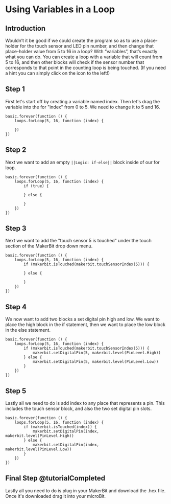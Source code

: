 # Using Variables in a Loop 

## Introduction 

Wouldn’t it be good if we could create the program so as to use a place-holder for the touch sensor and LED pin number, and then change that place-holder value from 5 to 16 in a loop? With “variables”, that’s exactly what you can do.  You can create a loop with a variable that will count from 5 to 16, and then other blocks will check if the sensor number that corresponds to that point in the counting loop is being touched. (If you need a hint you can simply click on the icon to the left!)

## Step 1 

First let's start off by creating a variable named index. Then let's drag the variable into the for "index" from 0 to 5. We need to change it to 5 and 16. 

```blocks
basic.forever(function () {
    loops.forLoop(5, 16, function (index) {
    	
    })
})
```

## Step 2

Next we want to add an empty ``||Logic: if-else||`` block inside of our for loop. 

```blocks
basic.forever(function () {
    loops.forLoop(5, 16, function (index) {
        if (true) {
        	
        } else {
        	
        }
    })
})
```

## Step 3 

Next we want to add the "touch sensor 5 is touched" under the touch section of the MakerBit drop down menu. 

```blocks
basic.forever(function () {
    loops.forLoop(5, 16, function (index) {
        if (makerbit.isTouched(makerbit.touchSensorIndex(5))) {
        	
        } else {
        	
        }
    })
})
``` 

## Step 4 

We now want to add two blocks a set digital pin high and low. We want to place the high block in the if statement, then we want to place the low block in the else statement.

```blocks
basic.forever(function () {
    loops.forLoop(5, 16, function (index) {
        if (makerbit.isTouched(makerbit.touchSensorIndex(5))) {
            makerbit.setDigitalPin(5, makerbit.level(PinLevel.High))
        } else {
            makerbit.setDigitalPin(5, makerbit.level(PinLevel.Low))
        }
    })
})
```
## Step 5 

Lastly all we need to do is add index to any place that represents a pin. This includes the touch sensor block, and also the two set digital pin slots.  

```blocks
basic.forever(function () {
    loops.forLoop(5, 16, function (index) {
        if (makerbit.isTouched(index)) {
            makerbit.setDigitalPin(index, makerbit.level(PinLevel.High))
        } else {
            makerbit.setDigitalPin(index, makerbit.level(PinLevel.Low))
        }
    })
})
```

## Final Step @tutorialCompleted

Lastly all you need to do is plug in your MakerBit and download the .hex file. Once it's downloaded drag it into your microBit.


